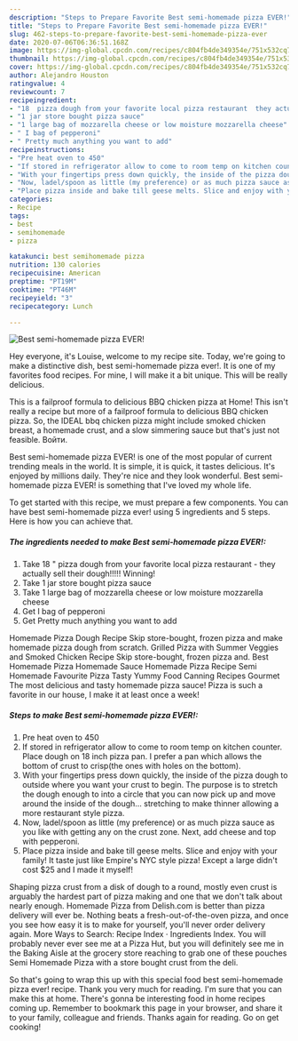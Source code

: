 ```yaml
---
description: "Steps to Prepare Favorite Best semi-homemade pizza EVER!"
title: "Steps to Prepare Favorite Best semi-homemade pizza EVER!"
slug: 462-steps-to-prepare-favorite-best-semi-homemade-pizza-ever
date: 2020-07-06T06:36:51.168Z
image: https://img-global.cpcdn.com/recipes/c804fb4de349354e/751x532cq70/best-semi-homemade-pizza-ever-recipe-main-photo.jpg
thumbnail: https://img-global.cpcdn.com/recipes/c804fb4de349354e/751x532cq70/best-semi-homemade-pizza-ever-recipe-main-photo.jpg
cover: https://img-global.cpcdn.com/recipes/c804fb4de349354e/751x532cq70/best-semi-homemade-pizza-ever-recipe-main-photo.jpg
author: Alejandro Houston
ratingvalue: 4
reviewcount: 7
recipeingredient:
- "18  pizza dough from your favorite local pizza restaurant  they actually sell their dough Winning"
- "1 jar store bought pizza sauce"
- "1 large bag of mozzarella cheese or low moisture mozzarella cheese"
- " I bag of pepperoni"
- " Pretty much anything you want to add"
recipeinstructions:
- "Pre heat oven to 450"
- "If stored in refrigerator allow to come to room temp on kitchen counter. Place dough on 18 inch pizza pan. I prefer a pan which allows the bottom of crust to crisp(the ones with holes on the bottom)."
- "With your fingertips press down quickly, the inside of the pizza dough to outside where you want your crust to begin. The purpose is to stretch the dough enough to into a circle that you can now pick up and move around the inside of the dough... stretching to make thinner allowing a more restaurant style pizza."
- "Now, ladel/spoon as little (my preference) or as much pizza sauce as you like with getting any on the crust zone. Next, add cheese and top with pepperoni."
- "Place pizza inside and bake till geese melts. Slice and enjoy with your family! It taste just like Empire&#39;s NYC style pizza! Except a large didn&#39;t cost $25 and I made it myself!"
categories:
- Recipe
tags:
- best
- semihomemade
- pizza

katakunci: best semihomemade pizza 
nutrition: 130 calories
recipecuisine: American
preptime: "PT19M"
cooktime: "PT46M"
recipeyield: "3"
recipecategory: Lunch

---
```



![Best semi-homemade pizza EVER!](https://img-global.cpcdn.com/recipes/c804fb4de349354e/751x532cq70/best-semi-homemade-pizza-ever-recipe-main-photo.jpg)

Hey everyone, it's Louise, welcome to my recipe site. Today, we're going to make a distinctive dish, best semi-homemade pizza ever!. It is one of my favorites food recipes. For mine, I will make it a bit unique. This will be really delicious.

This is a failproof formula to delicious BBQ chicken pizza at Home! This isn&#39;t really a recipe but more of a failproof formula to delicious BBQ chicken pizza. So, the IDEAL bbq chicken pizza might include smoked chicken breast, a homemade crust, and a slow simmering sauce but that&#39;s just not feasible. Войти.

Best semi-homemade pizza EVER! is one of the most popular of current trending meals in the world. It is simple, it is quick, it tastes delicious. It's enjoyed by millions daily. They're nice and they look wonderful. Best semi-homemade pizza EVER! is something that I've loved my whole life.


To get started with this recipe, we must prepare a few components. You can have best semi-homemade pizza ever! using 5 ingredients and 5 steps. Here is how you can achieve that.

<!--inarticleads1-->

##### The ingredients needed to make Best semi-homemade pizza EVER!:

1. Take 18 &#34; pizza dough from your favorite local pizza restaurant - they actually sell their dough!!!!! Winning!
1. Take 1 jar store bought pizza sauce
1. Take 1 large bag of mozzarella cheese or low moisture mozzarella cheese
1. Get  I bag of pepperoni
1. Get  Pretty much anything you want to add


Homemade Pizza Dough Recipe Skip store-bought, frozen pizza and make homemade pizza dough from scratch. Grilled Pizza with Summer Veggies and Smoked Chicken Recipe Skip store-bought, frozen pizza and. Best Homemade Pizza Homemade Sauce Homemade Pizza Recipe Semi Homemade Favourite Pizza Tasty Yummy Food Canning Recipes Gourmet The most delicious and tasty homemade pizza sauce! Pizza is such a favorite in our house, I make it at least once a week! 

<!--inarticleads2-->

##### Steps to make Best semi-homemade pizza EVER!:

1. Pre heat oven to 450
1. If stored in refrigerator allow to come to room temp on kitchen counter. Place dough on 18 inch pizza pan. I prefer a pan which allows the bottom of crust to crisp(the ones with holes on the bottom).
1. With your fingertips press down quickly, the inside of the pizza dough to outside where you want your crust to begin. The purpose is to stretch the dough enough to into a circle that you can now pick up and move around the inside of the dough... stretching to make thinner allowing a more restaurant style pizza.
1. Now, ladel/spoon as little (my preference) or as much pizza sauce as you like with getting any on the crust zone. Next, add cheese and top with pepperoni.
1. Place pizza inside and bake till geese melts. Slice and enjoy with your family! It taste just like Empire&#39;s NYC style pizza! Except a large didn&#39;t cost $25 and I made it myself!


Shaping pizza crust from a disk of dough to a round, mostly even crust is arguably the hardest part of pizza making and one that we don&#39;t talk about nearly enough. Homemade Pizza from Delish.com is better than pizza delivery will ever be. Nothing beats a fresh-out-of-the-oven pizza, and once you see how easy it is to make for yourself, you&#39;ll never order delivery again. More Ways to Search: Recipe Index · Ingredients Index. You will probably never ever see me at a Pizza Hut, but you will definitely see me in the Baking Aisle at the grocery store reaching to grab one of these pouches Semi Homemade Pizza with a store bought crust from the deli. 

So that's going to wrap this up with this special food best semi-homemade pizza ever! recipe. Thank you very much for reading. I'm sure that you can make this at home. There's gonna be interesting food in home recipes coming up. Remember to bookmark this page in your browser, and share it to your family, colleague and friends. Thanks again for reading. Go on get cooking!
